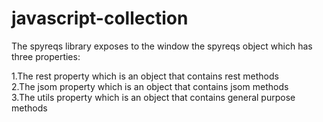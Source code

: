 javascript-collection
=====================

The spyreqs library exposes to the window the spyreqs object which has three properties:<br>

1.The rest property which is an object that contains rest methods<br>
2.The jsom property which is an object that contains jsom methods<br>
3.The utils property which is an object that contains general purpose methods<br>

